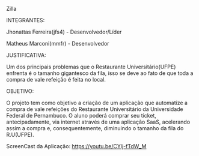 Zilla

INTEGRANTES:

Jhonattas Ferreira(jfs4) - Desenvolvedor/Líder

Matheus Marconi(mmfr) - Desenvolvedor

JUSTIFICATIVA:

Um dos principais problemas que o Restaurante Universitário(UFPE) enfrenta é o tamanho gigantesco da fila, isso se deve ao fato de que toda a compra de vale refeição é feita no local.

OBJETIVO:

O projeto tem como objetivo a criação de um aplicação que automatize a compra de vale refeições do Restaurante Universitário da Universidade Federal de Pernambuco.
O aluno poderá comprar seu ticket, antecipadamente, via internet através de uma aplicação SaaS, acelerando assim a compra e, consequentemente, diminuindo o tamanho da fila do R.U(UFPE).

ScreenCast da Aplicação: https://youtu.be/CYlj-fTdW_M

